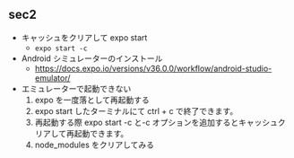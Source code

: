 ## sec2

- キャッシュをクリアして expo start
  - `expo start -c`
- Android シミュレーターのインストール
  - https://docs.expo.io/versions/v36.0.0/workflow/android-studio-emulator/
- エミュレーターで起動できない
  1. expo を一度落として再起動する
  2. expo start したターミナルにて ctrl + c で終了できます。
  3. 再起動する際 expo start -c と-c オプションを追加するとキャッシュクリアして再起動できます。
  4. node_modules をクリアしてみる
